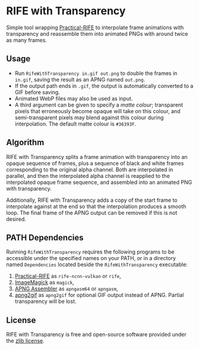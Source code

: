 # RIFE with Transparency

Simple tool wrapping [Practical-RIFE](https://github.com/hzwer/Practical-RIFE) to interpolate frame animations
with transparency and reassemble them into animated PNGs with around twice as many frames.

## Usage

- Run `RifeWithTransparency in.gif out.png` to double the frames in `in.gif`, saving the result as an APNG named `out.png`.
- If the output path ends in `.gif`, the output is automatically converted to a GIF before saving.
- Animated WebP files may also be used as input.
- A third argument can be given to specify a *matte colour*;
transparent pixels that erroneously become opaque will take on this colour,
and semi-transparent pixels may blend against this colour during interpolation.
The default matte colour is `#36393F`.

## Algorithm

RIFE with Transparency splits a frame animation with transparency into an opaque sequence of frames,
plus a sequence of black and white frames corresponding to the original alpha channel.
Both are interpolated in parallel, and then the interpolated alpha channel is reapplied to the interpolated opaque frame sequence,
and assembled into an animated PNG with transparency.

Additionally, RIFE with Transparency adds a copy of the start frame to interpolate against at the end
so that the interpolation produces a smooth loop.
The final frame of the APNG output can be removed if this is not desired.

## PATH Dependencies

Running `RifeWithTransparency` requires the following programs to be accessible under the specified names on your PATH,
or in a directory named `Dependencies` located beside the `RifeWithTransparency` executable:

1. [Practical-RIFE](https://github.com/hzwer/Practical-RIFE) as `rife-ncnn-vulkan` or `rife`,
2. [ImageMagick](https://imagemagick.org/index.php) as `magick`,
3. [APNG Assembler](https://apngasm.sourceforge.net/) as `apngasm64` or `apngasm`,
4. [apng2gif](https://apng2gif.sourceforge.net/) as `apng2gif` for optional GIF output instead of APNG.
   Partial transparency will be lost.

## License

RIFE with Transparency is free and open-source software provided under the [zlib license](https://opensource.org/licenses/Zlib).